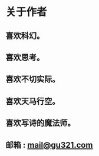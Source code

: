 # 关于作者
## 喜欢科幻。

## 喜欢思考。

## 喜欢不切实际。

## 喜欢天马行空。

## 喜欢写诗的魔法师。

## 邮箱 : [mail@gu321.com](mailto:mail@gu321.com)